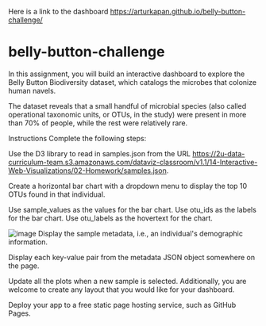 Here is a link to the dashboard  https://arturkapan.github.io/belly-button-challenge/
# belly-button-challenge
In this assignment, you will build an interactive dashboard to explore the Belly Button Biodiversity dataset, which catalogs the microbes that colonize human navels.

The dataset reveals that a small handful of microbial species (also called operational taxonomic units, or OTUs, in the study) were present in more than 70% of people, while the rest were relatively rare.

Instructions
Complete the following steps:

Use the D3 library to read in samples.json from the URL https://2u-data-curriculum-team.s3.amazonaws.com/dataviz-classroom/v1.1/14-Interactive-Web-Visualizations/02-Homework/samples.json.

Create a horizontal bar chart with a dropdown menu to display the top 10 OTUs found in that individual.

Use sample_values as the values for the bar chart.
Use otu_ids as the labels for the bar chart.
Use otu_labels as the hovertext for the chart.

![image](https://user-images.githubusercontent.com/88156503/226835754-db36f45c-55a4-4c02-98a9-d0336b61d721.png)
Display the sample metadata, i.e., an individual's demographic information.

Display each key-value pair from the metadata JSON object somewhere on the page.



Update all the plots when a new sample is selected. Additionally, you are welcome to create any layout that you would like for your dashboard.

Deploy your app to a free static page hosting service, such as GitHub Pages.

